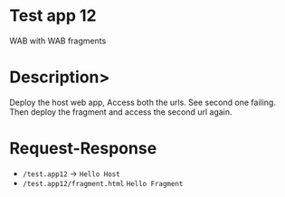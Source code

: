 # Test app 12

WAB with WAB fragments

# Description>

Deploy the host web app, Access both the urls. See second one failing. Then
deploy the fragment and access the second url again.

# Request-Response

- `/test.app12` -> `Hello Host`
- `/test.app12/fragment.html` `Hello Fragment`
